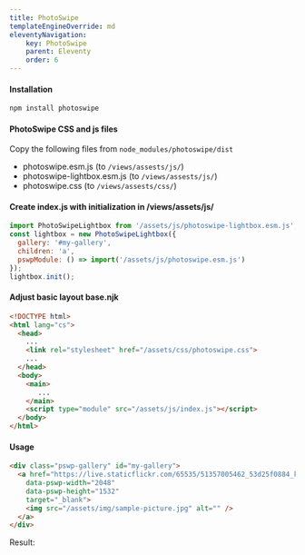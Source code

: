 ```yaml
---
title: PhotoSwipe
templateEngineOverride: md
eleventyNavigation:
    key: PhotoSwipe
    parent: Eleventy
    order: 6
---
```

#### Installation
```html
npm install photoswipe
```

#### PhotoSwipe CSS and js files
Copy the following files from `node_modules/photoswipe/dist`
- photoswipe.esm.js (to `/views/assests/js/`)
- photoswipe-lightbox.esm.js (to `/views/assests/js/`)
- photoswipe.css (to `/views/assests/css/`)

#### Create index.js with initialization in /views/assets/js/
```js
import PhotoSwipeLightbox from '/assets/js/photoswipe-lightbox.esm.js'; 
const lightbox = new PhotoSwipeLightbox({
  gallery: '#my-gallery',
  children: 'a',
  pswpModule: () => import('/assets/js/photoswipe.esm.js') 
});
lightbox.init();
```

#### Adjust basic layout base.njk
```html
<!DOCTYPE html>
<html lang="cs">
  <head>
    ...
    <link rel="stylesheet" href="/assets/css/photoswipe.css">  
    ...
  </head>
  <body>
    <main>
       ...
    </main>
    <script type="module" src="/assets/js/index.js"></script> 
  </body>
</html>
```

#### Usage
```html
<div class="pswp-gallery" id="my-gallery">
  <a href="https://live.staticflickr.com/65535/51357005462_53d25f0884_k.jpg" 
    data-pswp-width="2048" 
    data-pswp-height="1532" 
    target="_blank">
    <img src="/assets/img/sample-picture.jpg" alt="" />
  </a>
</div>
```
Result:
<div class="pswp-gallery" id="my-gallery">
  <a href="https://live.staticflickr.com/65535/51357005462_53d25f0884_k.jpg" 
    data-pswp-width="2048" 
    data-pswp-height="1532" 
    target="_blank">
    <img src="/assets/img/sample-picture.jpg" alt="" />
  </a>
</div>